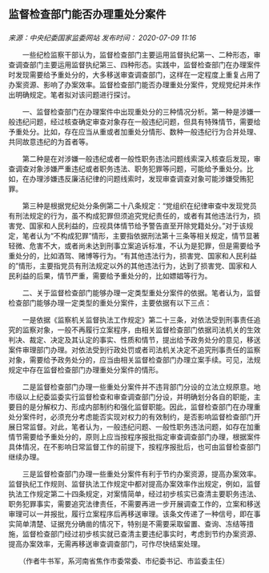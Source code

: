 ## 监督检查部门能否办理重处分案件

### 

_来源：中央纪委国家监委网站_ _发布时间： 2020-07-09 11:16_

　　一些纪检监察干部认为，监督检查部门主要运用监督执纪第一、二种形态，审查调查部门主要运用监督执纪第三、四种形态。实践中，监督检查部门在办理案件时发现需要给予重处分的，大多移送审查调查部门，这样在一定程度上重复占用了办案资源、影响了办案效率。监督检查部门能否办理重处分案件，党规党纪并未作出明确规定。笔者拟对该问题进行探讨。

　　一、监督检查部门在办理案件中出现重处分的三种情况分析。第一种是涉嫌一般违纪问题，经过核查确定审查对象存在一般违纪问题，但具有特殊情节，需要给予重处分。比如，存在应当从重或者加重处分情形、数种一般违纪行为合并处理、共同故意违纪的为首者等。

　　第二种是在对涉嫌一般违纪或者一般性职务违法问题线索深入核查后发现，审查调查对象涉嫌严重违纪或者职务违法、职务犯罪等问题，可能给予重处分。比如，在办理涉嫌违反廉洁纪律的问题线索时，发现审查调查对象可能涉嫌受贿犯罪。

　　第三种是根据党纪处分条例第二十八条规定：“党组织在纪律审查中发现党员有刑法规定的行为，虽不构成犯罪但须追究党纪责任的，或者有其他违法行为，损害党、国家和人民利益的，应视具体情节给予警告直至开除党籍处分。”对于该规定，笔者认为“不构成犯罪”情形，主要指依据刑法第十三条等相关规定，情节显著轻微、危害不大，或者尚未达到刑事立案追诉标准，不认为是犯罪，但是需要给予重处分的，比如酒驾、赌博等行为。“有其他违法行为，损害党、国家和人民利益的”情形，主要指党员有刑法规定以外的其他违法行为，达到了损害党、国家和人民利益的后果，情节严重，需要给予重处分的，比如嫖娼等行为。

　　二、关于监督检查部门能够办理一定类型重处分案件的依据。笔者认为，监督检查部门能够办理一定类型的重处分案件，主要依据有以下三点：

　　一是依据《监察机关监督执法工作规定》第二十三条，对依法受到刑事责任追究的监察对象，一般不再履行立案程序，由相关监督检查部门依据司法机关的生效判决、裁定、决定及其认定的事实、性质和情节，提出给予政务处分的意见，移送案件审理部门办理。对依法受到行政处罚或者司法机关决定不追究刑事责任的监察对象，需要给予政务处分的，应当由相关监督检查部门办理立案手续。可见，法规规定中存在监督检查部门办理重处分案件的情形。

　　二是监督检查部门办理一些重处分案件并不违背部门分设的立法立规原意。地市级以上纪委监委实行监督检查和审查调查部门分设，并明确划分各自的职能，主要目的是分解权力、形成内部制约和强化监督职能。因此，监督检查部门在办理重处分案件时，必须充分考虑能否实现对权力的有效制约，是否影响监督检查部门开展日常监督。对此，笔者认为，一般违纪问题、一般性职务违法问题，如存在加重情节需要给予重处分的，原则上应当按程序报批指定审查调查部门办理，根据案件具体情况，在不影响日常监督工作的前提下，按程序报批后，也可由监督检查部门继续办理。

　　三是监督检查部门办理一些重处分案件有利于节约办案资源，提高办案效率。监督执纪工作规则、监督执法工作规定中都对提高办案效率作出规定，例如，监督执法工作规定第二十四条规定，对案情简单，经过初步核实已查清主要职务违法、职务犯罪事实，需要追究法律责任，不需要再进一步开展调查工作的，立案和移送审理可以一并报批，履行立案程序后再移送审理。该条文传递了一种信号，即在事实简单清楚、证据充分确凿的情况下，特别是不需要采取留置、查询、冻结等措施，监督检查部门经过初步核实就已查清主要违纪事实时，考虑到节约办案资源、提高办案效率，无需再移送审查调查部门，可作尽快结案处理。

　　（作者牛书军，系河南省焦作市委常委、市纪委书记、市监委主任）